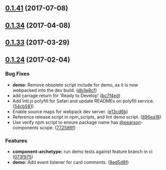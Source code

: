 <a name="0.1.41"></a>
## [0.1.41](https://github.com/Pearson-Higher-Ed/compare/v0.1.34...v0.1.41) (2017-07-08)



<a name="0.1.34"></a>
## [0.1.34](https://github.com/Pearson-Higher-Ed/compare/v0.1.33...v0.1.34) (2017-04-08)



<a name="0.1.33"></a>
## [0.1.33](https://github.com/Pearson-Higher-Ed/compare/v0.1.24...v0.1.33) (2017-03-29)



<a name="0.1.24"></a>
## [0.1.24](https://github.com/Pearson-Higher-Ed/compare/896ea18...v0.1.24) (2017-02-04)


### Bug Fixes

* **demo:** Remove obsolete script include for demo, as it is now webpacked into the dev build. ([db3e8cf](https://github.com/Pearson-Higher-Ed/commit/db3e8cf))
* add carrage return for 'Ready to Develop' ([bc7f4ed](https://github.com/Pearson-Higher-Ed/commit/bc7f4ed))
* Add Intl.js polyfill for Safari and update READMEs on polyfill service. ([54cb581](https://github.com/Pearson-Higher-Ed/commit/54cb581))
* Enable source maps for webpack dev server. ([e13cd6b](https://github.com/Pearson-Higher-Ed/commit/e13cd6b))
* Reference release script in npm_scripts, and lint demo script. ([896ea18](https://github.com/Pearson-Higher-Ed/commit/896ea18))
* Use verify npm script to ensure package name has [@pearson](https://github.com/pearson)-components scope. ([772586f](https://github.com/Pearson-Higher-Ed/commit/772586f))


### Features

* **component-archetype:** run demo tests against feature branch in ci ([073f975](https://github.com/Pearson-Higher-Ed/commit/073f975))
* **demo:** Add event listener for card comments. ([8ed5d8f](https://github.com/Pearson-Higher-Ed/commit/8ed5d8f))



